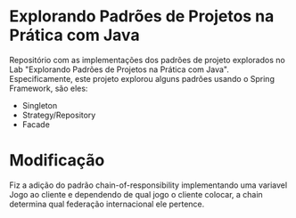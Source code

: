 # Explorando Padrões de Projetos na Prática com Java

Repositório com as implementações dos padrões de projeto explorados no Lab "Explorando Padrões de Projetos na Prática com Java". Especificamente, este projeto explorou alguns padrões usando o Spring Framework, são eles:
- Singleton
- Strategy/Repository
- Facade


# Modificação
Fiz a adição do padrão chain-of-responsibility implementando uma variavel Jogo ao cliente e dependendo de qual jogo o cliente colocar, a chain determina qual federação internacional ele pertence.
